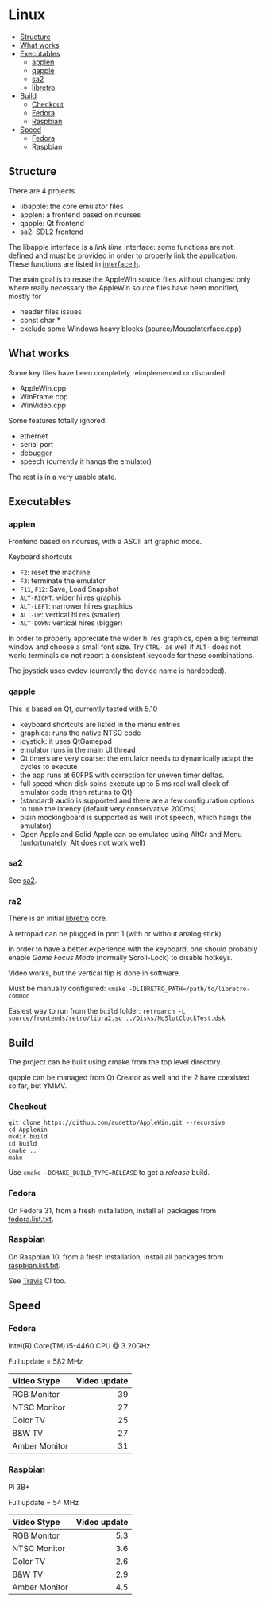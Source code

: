 # Linux

* [Structure](#structure)
* [What works](#what-works)
* [Executables](#executables)
  * [applen](#applen)
  * [qapple](#qapple)
  * [sa2](#sa2)
  * [libretro](#ra2)
* [Build](#build)
  * [Checkout](#checkout)
  * [Fedora](#fedora)
  * [Raspbian](#raspbian)
* [Speed](#build)
  * [Fedora](#fedora-1)
  * [Raspbian](#raspbian-1)

## Structure

There are 4 projects

* libapple: the core emulator files
* applen: a frontend based on ncurses
* qapple: Qt frontend
* sa2: SDL2 frontend

The libapple interface is a *link time* interface: some functions are not defined and must be provided in order to properly link
the application. These functions are listed in [interface.h](source/linux/interface.h).

The main goal is to reuse the AppleWin source files without changes: only where really necessary the AppleWin source files have
been modified, mostly for

* header files issues
* const char *
* exclude some Windows heavy blocks (source/MouseInterface.cpp)

##  What works

Some key files have been completely reimplemented or discarded:

* AppleWin.cpp
* WinFrame.cpp
* WinVideo.cpp

Some features totally ignored:

* ethernet
* serial port
* debugger
* speech (currently it hangs the emulator)

The rest is in a very usable state.

## Executables

### applen

Frontend based on ncurses, with a ASCII art graphic mode.

Keyboard shortcuts

* ``F2``: reset the machine
* ``F3``: terminate the emulator
* ``F11``, ``F12``: Save, Load Snapshot
* ``ALT-RIGHT``: wider hi res graphis
* ``ALT-LEFT``: narrower hi res graphics
* ``ALT-UP``: vertical hi res (smaller)
* ``ALT-DOWN``: vertical hires (bigger)

In order to properly appreciate the wider hi res graphics, open a big terminal window and choose a small font size.
Try ``CTRL-`` as well if ``ALT-`` does not work: terminals do not report a consistent keycode for these combinations.

The joystick uses evdev (currently the device name is hardcoded).

### qapple

This is based on Qt, currently tested with 5.10

* keyboard shortcuts are listed in the menu entries
* graphics: runs the native NTSC code
* joystick: it uses QtGamepad
* emulator runs in the main UI thread
* Qt timers are very coarse: the emulator needs to dynamically adapt the cycles to execute
* the app runs at 60FPS with correction for uneven timer deltas.
* full speed when disk spins execute up to 5 ms real wall clock of emulator code (then returns to Qt)
* (standard) audio is supported and there are a few configuration options to tune the latency (default very conservative 200ms)
* plain mockingboard is supported as well (not speech, which hangs the emulator)
* Open Apple and Solid Apple can be emulated using AltGr and Menu (unfortunately, Alt does not work well)

### sa2

See [sa2](source/frontends/sa2/README.md).

### ra2

There is an initial [libretro](https://docs.libretro.com/development/cores/developing-cores/) core.

A retropad can be plugged in port 1 (with or without analog stick).

In order to have a better experience with the keyboard, one should probably enable *Game Focus Mode* (normally Scroll-Lock) to disable hotkeys.

Video works, but the vertical flip is done in software.

Must be manually configured:
``cmake -DLIBRETRO_PATH=/path/to/libretro-common``

Easiest way to run from the ``build`` folder:
``retroarch -L source/frontends/retro/libra2.so ../Disks/NoSlotClockTest.dsk``

## Build

The project can be built using cmake from the top level directory.

qapple can be managed from Qt Creator as well and the 2 have coexisted so far, but YMMV.

### Checkout

```
git clone https://github.com/audetto/AppleWin.git --recursive
cd AppleWin
mkdir build
cd build
cmake ..
make
```
Use `cmake -DCMAKE_BUILD_TYPE=RELEASE` to get a *release* build.

### Fedora

On Fedora 31, from a fresh installation, install all packages from [fedora.list.txt](source/linux/fedora.list.txt).

### Raspbian

On Raspbian 10, from a fresh installation, install all packages from [raspbian.list.txt](source/linux/raspbian.list.txt).

See [Travis](.travis.yml) CI too.

## Speed

### Fedora

Intel(R) Core(TM) i5-4460  CPU @ 3.20GHz

Full update = 582 MHz

| Video Stype | Video update |
| :--- | ---: |
| RGB Monitor | 39 |
| NTSC Monitor | 27 |
| Color TV | 25 |
| B&W TV | 27 |
| Amber Monitor | 31 |

### Raspbian

Pi 3B+

Full update = 54 MHz

| Video Stype | Video update |
| :--- | ---: |
| RGB Monitor | 5.3 |
| NTSC Monitor | 3.6 |
| Color TV | 2.6 |
| B&W TV | 2.9 |
| Amber Monitor | 4.5 |
